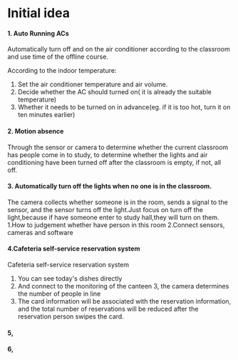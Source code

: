 # Initial idea

#### 1. Auto Running ACs

Automatically turn off and on the air conditioner according to the classroom and use time of the offline course.

According to the indoor temperature:

1. Set the air conditioner temperature and air volume.
2. Decide whether the AC should turned on( it is already the suitable temperature)
3. Whether it needs to be turned on in advance(eg. if it is too hot, turn it on ten minutes earlier)

#### 2. Motion absence

Through the sensor or camera to determine whether the current classroom has people come in to study, to determine whether the lights and air conditioning have been turned off after the classroom is empty, if not, all off.

#### 3. Automatically turn off the lights when no one is in the classroom.

The camera collects whether someone is in the room, sends a signal to the sensor, and the sensor turns off the light.Just focus on turn off the light,because if have someone enter to study hall,they will turn on them.
1.How to judgement whether have person in this room
2.Connect sensors, cameras and software

#### 4.Cafeteria self-service reservation system
Cafeteria self-service reservation system
1. You can see today's dishes directly
2. And connect to the monitoring of the canteen
3, the camera determines the number of people in line
4. The card information will be associated with the reservation information, and the total number of reservations will be reduced after the reservation person swipes the card.

#### 5,
#### 6, 
